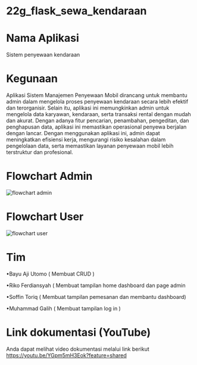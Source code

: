 # 22g_flask_sewa_kendaraan
# Nama Aplikasi
Sistem penyewaan kendaraan
# Kegunaan
Aplikasi Sistem Manajemen Penyewaan Mobil dirancang untuk membantu admin dalam mengelola proses penyewaan kendaraan secara lebih efektif dan terorganisir. Selain itu, aplikasi ini memungkinkan admin untuk mengelola data karyawan, kendaraan, serta transaksi rental dengan mudah dan akurat. Dengan adanya fitur pencarian, penambahan, pengeditan, dan penghapusan data, aplikasi ini memastikan operasional penyewa berjalan dengan lancar. Dengan menggunakan aplikasi ini, admin dapat meningkatkan efisiensi kerja, mengurangi risiko kesalahan dalam pengelolaan data, serta memastikan layanan penyewaan mobil lebih terstruktur dan profesional.

# Flowchart Admin
![flowchart admin](https://github.com/user-attachments/assets/061c0a06-7fc6-41ac-8f48-e11e4c437ba1)

# Flowchart User
![flowchart user](https://github.com/user-attachments/assets/534dc20e-bd21-4e31-abf7-999abaa97948)

# Tim
•Bayu Aji Utomo ( Membuat CRUD )

•Riko Ferdiansyah ( Membuat tampilan home dashboard dan page admin

•Soffin Toriq ( Membuat tampilan pemesanan dan membantu dashboard)

•Muhammad Galih ( Membuat tampilan log in )
# Link dokumentasi (YouTube)
Anda dapat melihat video dokumentasi melalui link berikut https://youtu.be/YGpm5mH3Eok?feature=shared
